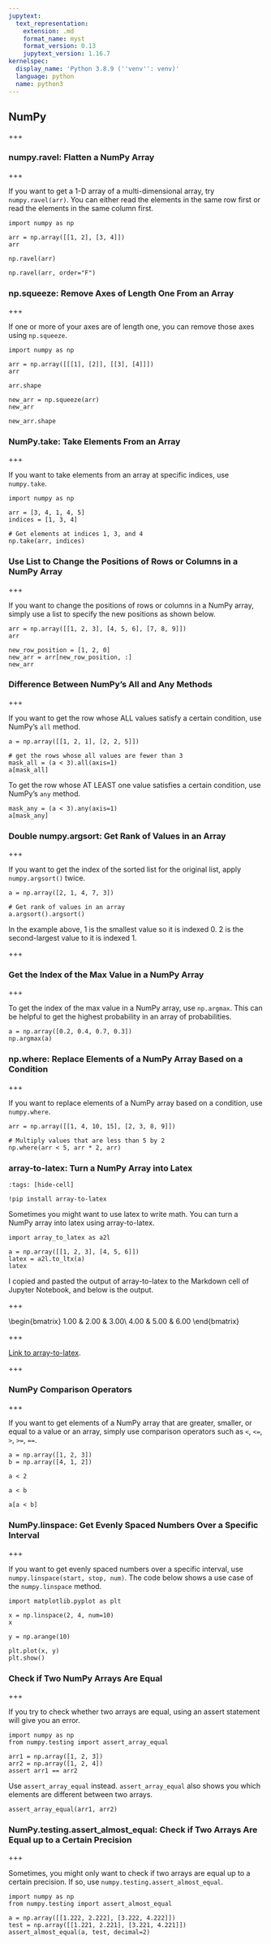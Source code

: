 ```yaml
---
jupytext:
  text_representation:
    extension: .md
    format_name: myst
    format_version: 0.13
    jupytext_version: 1.16.7
kernelspec:
  display_name: 'Python 3.8.9 (''venv'': venv)'
  language: python
  name: python3
---
```


## NumPy

+++

### numpy.ravel: Flatten a NumPy Array

+++

If you want to get a 1-D array of a multi-dimensional array, try `numpy.ravel(arr)`. You can either read the elements in the same row first or read the elements in the same column first.

```{code-cell} ipython3
import numpy as np

arr = np.array([[1, 2], [3, 4]])
arr
```

```{code-cell} ipython3
np.ravel(arr)
```

```{code-cell} ipython3
np.ravel(arr, order="F")
```

### np.squeeze: Remove Axes of Length One From an Array

+++

If one or more of your axes are of length one, you can remove those axes using `np.squeeze`.

```{code-cell} ipython3
import numpy as np

arr = np.array([[[1], [2]], [[3], [4]]])
arr
```

```{code-cell} ipython3
arr.shape 
```

```{code-cell} ipython3
new_arr = np.squeeze(arr)
new_arr
```

```{code-cell} ipython3
new_arr.shape 
```

### NumPy.take: Take Elements From an Array 

+++

If you want to take elements from an array at specific indices, use `numpy.take`.  

```{code-cell} ipython3
import numpy as np 

arr = [3, 4, 1, 4, 5]
indices = [1, 3, 4]

# Get elements at indices 1, 3, and 4
np.take(arr, indices)
```

### Use List to Change the Positions of Rows or Columns in a NumPy Array

+++

If you want to change the positions of rows or columns in a NumPy array, simply use a list to specify the new positions as shown below.


```{code-cell} ipython3
arr = np.array([[1, 2, 3], [4, 5, 6], [7, 8, 9]])
arr
```

```{code-cell} ipython3
new_row_position = [1, 2, 0]
new_arr = arr[new_row_position, :]
new_arr
```

### Difference Between NumPy’s All and Any Methods

+++

If you want to get the row whose ALL values satisfy a certain condition, use NumPy’s `all` method. 

```{code-cell} ipython3
a = np.array([[1, 2, 1], [2, 2, 5]])

# get the rows whose all values are fewer than 3
mask_all = (a < 3).all(axis=1)
a[mask_all]
```

To get the row whose AT LEAST one value satisfies a certain condition, use NumPy’s `any` method.

```{code-cell} ipython3
mask_any = (a < 3).any(axis=1)
a[mask_any]
```

### Double numpy.argsort: Get Rank of Values in an Array

+++

If you want to get the index of the sorted list for the original list, apply `numpy.argsort()` twice. 

```{code-cell} ipython3
a = np.array([2, 1, 4, 7, 3])

# Get rank of values in an array
a.argsort().argsort()
```

In the example above, 1 is the smallest value so it is indexed 0. 2 is the second-largest value to it is indexed 1.

+++

### Get the Index of the Max Value in a NumPy Array

+++

To get the index of the max value in a NumPy array, use `np.argmax`. This can be helpful to get the highest probability in an array of probabilities.

```{code-cell} ipython3
a = np.array([0.2, 0.4, 0.7, 0.3])
np.argmax(a)
```

### np.where: Replace Elements of a NumPy Array Based on a Condition

+++

If you want to replace elements of a NumPy array based on a condition, use `numpy.where`. 

```{code-cell} ipython3
arr = np.array([[1, 4, 10, 15], [2, 3, 8, 9]])

# Multiply values that are less than 5 by 2
np.where(arr < 5, arr * 2, arr)
```

### array-to-latex: Turn a NumPy Array into Latex

```{code-cell} ipython3
:tags: [hide-cell]

!pip install array-to-latex
```

Sometimes you might want to use latex to write math. You can turn a NumPy array into latex using array-to-latex.

```{code-cell} ipython3
import array_to_latex as a2l

a = np.array([[1, 2, 3], [4, 5, 6]])
latex = a2l.to_ltx(a)
latex
```

I copied and pasted the output of array-to-latex to the Markdown cell of Jupyter Notebook, and below is the output.

+++

\begin{bmatrix}
  1.00 &  2.00 &  3.00\\
  4.00 &  5.00 &  6.00
\end{bmatrix}

+++

[Link to array-to-latex](https://github.com/josephcslater/array_to_latex/).

+++

### NumPy Comparison Operators

+++

If you want to get elements of a NumPy array that are greater, smaller, or equal to a value or an array, simply use comparison operators such as `<`, `<=`, `>`, `>=`, `==`.

```{code-cell} ipython3
a = np.array([1, 2, 3])
b = np.array([4, 1, 2])

a < 2
```

```{code-cell} ipython3
a < b
```

```{code-cell} ipython3
a[a < b]
```

### NumPy.linspace: Get Evenly Spaced Numbers Over a Specific Interval

+++

If you want to get evenly spaced numbers over a specific interval, use `numpy.linspace(start, stop, num)`. The code below shows a use case of the `numpy.linspace` method.


```{code-cell} ipython3
import matplotlib.pyplot as plt

x = np.linspace(2, 4, num=10)
x
```

```{code-cell} ipython3
y = np.arange(10)

plt.plot(x, y)
plt.show()
```

### Check if Two NumPy Arrays Are Equal

+++

If you try to check whether two arrays are equal, using an assert statement will give you an error.

```{code-cell} ipython3
import numpy as np
from numpy.testing import assert_array_equal

arr1 = np.array([1, 2, 3])
arr2 = np.array([1, 2, 4])
assert arr1 == arr2
```

Use `assert_array_equal` instead. `assert_array_equal` also shows you which elements are different between two arrays.   

```{code-cell} ipython3
assert_array_equal(arr1, arr2)
```

### NumPy.testing.assert_almost_equal: Check if Two Arrays Are Equal up to a Certain Precision

+++

Sometimes, you might only want to check if two arrays are equal up to a certain precision. If so, use `numpy.testing.assert_almost_equal`.

```{code-cell} ipython3
import numpy as np 
from numpy.testing import assert_almost_equal

a = np.array([[1.222, 2.222], [3.222, 4.222]])
test = np.array([[1.221, 2.221], [3.221, 4.221]])
assert_almost_equal(a, test, decimal=2)
```
